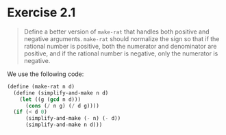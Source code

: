 # Exercise 2.1

> Define a better version of `make-rat` that handles both positive and negative arguments.
> `make-rat` should normalize the sign so that if the rational number is positive, both the numerator and denominator are positive, and if the rational number is negative, only the numerator is negative.



We use the following code:
```scheme
(define (make-rat n d)
  (define (simplify-and-make n d)
    (let ((g (gcd n d)))
      (cons (/ n g) (/ d g))))
  (if (< d 0)
      (simplify-and-make (- n) (- d))
      (simplify-and-make n d)))
```
